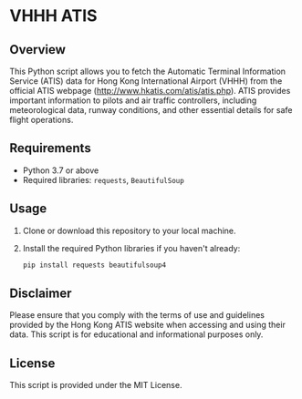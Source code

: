 # VHHH ATIS

## Overview

This Python script allows you to fetch the Automatic Terminal Information Service (ATIS) data for Hong Kong International Airport (VHHH) from the official ATIS webpage (http://www.hkatis.com/atis/atis.php). ATIS provides important information to pilots and air traffic controllers, including meteorological data, runway conditions, and other essential details for safe flight operations.

## Requirements

- Python 3.7 or above
- Required libraries: `requests`, `BeautifulSoup`

## Usage

1. Clone or download this repository to your local machine.

2. Install the required Python libraries if you haven't already:

   ```bash
   pip install requests beautifulsoup4


## Disclaimer

Please ensure that you comply with the terms of use and guidelines provided by the Hong Kong ATIS website when accessing and using their data. This script is for educational and informational purposes only.

## License

This script is provided under the MIT License.
